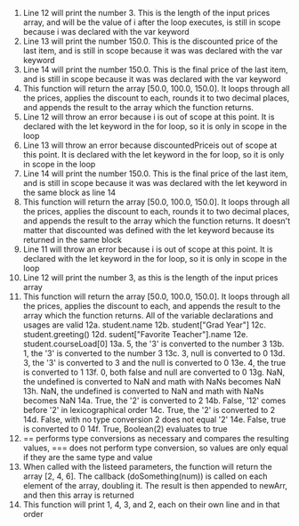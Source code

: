 1. Line 12 will print the number 3. This is the length of the input prices array, and will be the value of i after the loop executes, is still in scope because i was declared with the var keyword
2. Line 13 will print the number 150.0. This is the discounted price of the last item, and is still in scope because it was was declared with the var keyword
3. Line 14 will print the number 150.0. This is the final price of the last item, and is still in scope because it was was declared with the var keyword
4. This function will return the array [50.0, 100.0, 150.0]. It loops through all the prices, applies the discount to each, rounds it to two decimal places, and appends the result to the array which the function returns.
5. Line 12 will throw an error because i is out of scope at this point. It is declared with the let keyword in the for loop, so it is only in scope in the loop
6. Line 13 will throw an error because discountedPriceis out of scope at this point. It is declared with the let keyword in the for loop, so it is only in scope in the loop
7. Line 14 will print the number 150.0. This is the final price of the last item, and is still in scope because it was was declared with the let keyword in the same block as line 14
8. This function will return the array [50.0, 100.0, 150.0]. It loops through all the prices, applies the discount to each, rounds it to two decimal places, and appends the result to the array which the function returns. It doesn't matter that discounted was defined with the let keyword because its returned in the same block
9. Line 11 will throw an error because i is out of scope at this point. It is declared with the let keyword in the for loop, so it is only in scope in the loop
10. Line 12 will print the number 3, as this is the length of the input prices array
11. This function will return the array [50.0, 100.0, 150.0]. It loops through all the prices, applies the discount to each, and appends the result to the array which the function returns. All of the variable declarations and usages are valid
12a. student.name
12b. student["Grad Year"]
12c. student.greeting()
12d. sudent["Favorite Teacher"].name
12e. student.courseLoad[0]
13a. 5, the '3' is converted to the number 3
13b. 1, the '3' is converted to the number 3
13c. 3, null is converted to 0
13d. 3, the '3' is converted to 3 and the null is converted to 0
13e. 4, the true is converted to 1
13f. 0, both false and null are converted to 0
13g. NaN, the undefined is converted to NaN and math with NaNs becomes NaN
13h. NaN, the undefined is converted to NaN and math with NaNs becomes NaN
14a. True, the '2' is converted to 2
14b. False, '12' comes before '2' in lexicographical order
14c. True, the '2' is converted to 2
14d. False, with no type conversion 2 does not equal '2'
14e. False, true is converted to 0
14f. True, Boolean(2) evaluates to true
15. == performs type conversions as necessary and compares the resulting values, === does not perform type conversion, so values are only equal if they are the same type and value
17. When called with the listeed parameters, the function will return the array [2, 4, 6]. The callback (doSomething(num)) is  called on each element of the array, doubling it. The result is then appended to newArr, and then this array is returned
18. This function will print 1, 4, 3, and 2, each on their own line and in that order